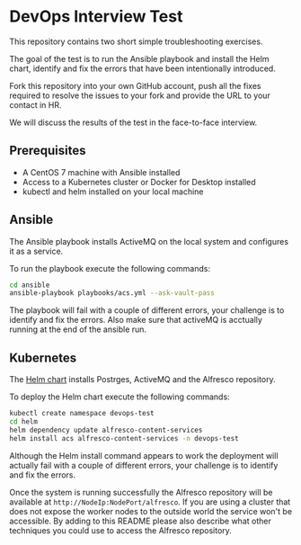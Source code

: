 # DevOps Interview Test

This repository contains two short simple troubleshooting exercises.

The goal of the test is to run the Ansible playbook and install the Helm chart, identify and fix the errors that have been intentionally introduced.

Fork this repository into your own GitHub account, push all the fixes required to resolve the issues to your fork and provide the URL to your contact in HR.

We will discuss the results of the test in the face-to-face interview.

## Prerequisites

* A CentOS 7 machine with Ansible installed
* Access to a Kubernetes cluster or Docker for Desktop installed
* kubectl and helm installed on your local machine

## Ansible

The Ansible playbook installs ActiveMQ on the local system and configures it as a service.

To run the playbook execute the following commands:

```bash
cd ansible
ansible-playbook playbooks/acs.yml --ask-vault-pass
```

The playbook will fail with a couple of different errors, your challenge is to identify and fix the errors.
Also make sure that activeMQ is acctually running at the end of the ansible run.

## Kubernetes

The [Helm chart](helm/alfresco-content-services/README.md) installs Postrges, ActiveMQ and the Alfresco repository.

To deploy the Helm chart execute the following commands:

```bash
kubectl create namespace devops-test
cd helm
helm dependency update alfresco-content-services
helm install acs alfresco-content-services -n devops-test
```

Although the Helm install command appears to work the deployment will actually fail with a couple of different errors, your challenge is to identify and fix the errors.

Once the system is running successfully the Alfresco repository will be available at `http://NodeIp:NodePort/alfresco`. If you are using a cluster that does not expose the worker nodes to the outside world the service won't be accessible. By adding to this README please also describe what other techniques you could use to access the Alfresco repository.
